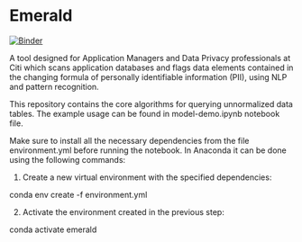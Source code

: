 # Emerald
[![Binder](https://mybinder.org/badge_logo.svg)](https://mybinder.org/v2/gh/debarundhar/emerald/master?filepath=model_demo.ipynb)

A tool designed for Application Managers and Data Privacy professionals at Citi which scans application databases and flags data elements contained in the changing formula of personally identifiable information (PII), using NLP and pattern recognition.

This repository contains the core algorithms for querying unnormalized data tables. The example usage can be found in model-demo.ipynb notebook file.

Make sure to install all the necessary dependencies from the file environment.yml before running the notebook. In Anaconda it can be done using the following commands:

1) Create a new virtual environment with the specified dependencies:

conda env create -f environment.yml

2) Activate the environment created in the previous step:

conda activate emerald
